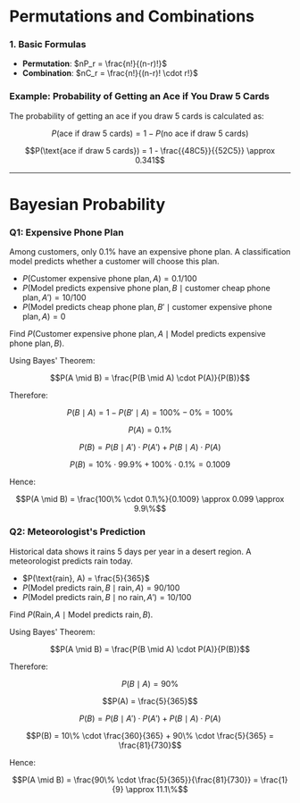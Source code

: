 # Permutations and Combinations

### 1. Basic Formulas

- **Permutation**: $nP_r = \frac{n!}{(n-r)!}$
- **Combination**: $nC_r = \frac{n!}{(n-r)! \cdot r!}$

### Example: Probability of Getting an Ace if You Draw 5 Cards

The probability of getting an ace if you draw 5 cards is calculated as:

```math
P(\text{ace if draw 5 cards}) = 1 - P(\text{no ace if draw 5 cards})
```

```math
P(\text{ace if draw 5 cards}) = 1 - \frac{{48C5}}{{52C5}} \approx 0.341
```

---

# Bayesian Probability

### Q1: Expensive Phone Plan

Among customers, only 0.1% have an expensive phone plan. A classification model predicts whether a customer will choose this plan.

- $P(\text{Customer expensive phone plan}, A) = 0.1/100$
- $P(\text{Model predicts expensive phone plan}, B \mid \text{customer cheap phone plan}, A') = 10/100$
- $P(\text{Model predicts cheap phone plan}, B' \mid \text{customer expensive phone plan}, A) = 0$

Find $P(\text{Customer expensive phone plan}, A \mid \text{Model predicts expensive phone plan}, B)$.

Using Bayes' Theorem:

```math
P(A \mid B) = \frac{P(B \mid A) \cdot P(A)}{P(B)}
```

Therefore:

```math
P(B \mid A) = 1 - P(B' \mid A) = 100\% - 0\% = 100\%
```

```math
P(A) = 0.1\%
```

```math
P(B) = P(B \mid A') \cdot P(A') + P(B \mid A) \cdot P(A)
```

```math
P(B) = 10\% \cdot 99.9\% + 100\% \cdot 0.1\% = 0.1009
```

Hence:

```math
P(A \mid B) = \frac{100\% \cdot 0.1\%}{0.1009} \approx 0.099 \approx 9.9\%
```

### Q2: Meteorologist's Prediction

Historical data shows it rains 5 days per year in a desert region. A meteorologist predicts rain today.

- $P(\text{rain}, A) = \frac{5}{365}$
- $P(\text{Model predicts rain}, B \mid \text{rain}, A) = 90/100$
- $P(\text{Model predicts rain}, B \mid \text{no rain}, A') = 10/100$

Find $P(\text{Rain}, A \mid \text{Model predicts rain}, B)$.

Using Bayes' Theorem:

```math
P(A \mid B) = \frac{P(B \mid A) \cdot P(A)}{P(B)}
```

Therefore:

```math
P(B \mid A) = 90\%
```

```math
P(A) = \frac{5}{365}
```

```math
P(B) = P(B \mid A') \cdot P(A') + P(B \mid A) \cdot P(A)
```

```math
P(B) = 10\% \cdot \frac{360}{365} + 90\% \cdot \frac{5}{365} = \frac{81}{730}
```

Hence:

```math
P(A \mid B) = \frac{90\% \cdot \frac{5}{365}}{\frac{81}{730}} = \frac{1}{9} \approx 11.1\%
```
